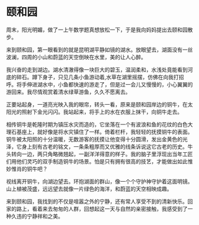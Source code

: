# 颐和园

周末，阳光明媚，做了一上午数学题真想放松一下，于是我向妈妈提出去颐和园散步。

来到颐和园，第一眼看到的就是昆明湖平静如镜的湖水。放眼望去，湖面没有一丝波澜，四周的小山和蔚蓝的天空倒映在水里，美的让人心醉。

我兴奋的走到湖边。湖水清澈得像一块巨大的碧玉，温润柔和，水浅处竟能看到河底的碎石。蹲下身子，只见几条小鱼游动着,水草在湖里摇摆，仿佛在向我打招呼。将手伸进湖水中，小鱼都快速的游走了，但是过一会儿又慢慢的，小心翼翼的游回来。我尽情观赏着清水绿草游鱼，久久不愿离去。

正要站起身，一道亮光映入我的眼帘，转头一看，原来是颐和园岸边的铜牛，在太阳光的照射下金光闪闪。我站起来，将手上的水在衣服上抹干，向铜牛走去。

相传铜牛是乾隆时期为镇压水灾而造的，它坐落在一个有波浪和鱼的花纹的白色大理石基座上，就好像是将水灾镇住了一样。倚着栏杆，我轻轻的抚摸铜牛的表面。铜牛被太阳照的十分温暖，无数游客的抚摸让他变得十分圆滑，发出金黄色的光泽，它身上刻有古老的铭文，一条条粗厚而又优雅的线条诉说这它古老的历史。牛头转向一边，两只角略微翘起，一副洋洋得意的样子。我的脑子里浮现出当年工匠们用他们灵巧的双手制造铜牛的场景。怕是只有拥有很高的技艺，才能做出如此惟妙惟肖的铜牛吧？

视线离开铜牛，向湖边望去。环抱湖面的群山，像一个个守护神守护着这面明镜。山上植被茂盛，远远望去就像一片绿色的海洋，和蔚蓝的天空相映成趣。

来到颐和园，我找到的不仅是喧嚣之外的宁静，还有常人享受不到的清新快乐。回家的路上，看着来去匆匆的人群，回想起这一天与自然的亲密接触，我感受到了一种久违的宁静祥和之美。

